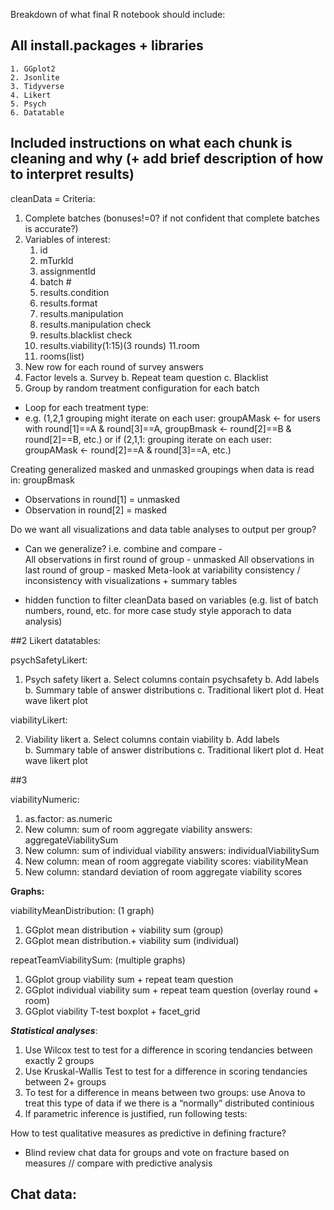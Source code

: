 Breakdown of what final R notebook should include: 

## All install.packages + libraries 
    1. GGplot2 
    2. Jsonlite 
    3. Tidyverse 
    4. Likert
    5. Psych 
    6. Datatable 


## Included instructions on what each chunk is cleaning and why (+ add brief description of how to interpret results)

cleanData = 
Criteria: 
1. Complete batches (bonuses!=0? if not confident that complete batches is accurate?)
2. Variables of interest: 
	1. id 
	2. mTurkId
	3. assignmentId
	4. batch # 
	5. results.condition 
	6. results.format 
	7. results.manipulation 
	8. results.manipulation check 
	9. results.blacklist check 
	10. results.viability(1:15)(3 rounds)
	11.room 
	12. rooms(list) 
4. New row for each round of survey answers 
5. Factor levels 
	a. Survey 
	b. Repeat team question 
	c. Blacklist 
6. Group by random treatment configuration for each batch 
- Loop for each treatment type: 
- e.g. (1,2,1 grouping might iterate on each user: groupAMask <- for users with round[1]==A & round[3]==A, groupBmask <- round[2]==B & round[2]==B, etc.) or if (2,1,1: grouping iterate on each user: groupAMask <- round[2]==A & round[3]==A, etc.)

Creating generalized masked and unmasked groupings when data is read in: 
groupBmask 
- Observations in round[1] = unmasked 
- Observation in round[2] = masked 

Do we want all visualizations and data table analyses to output per group? 

- Can we generalize? i.e. combine and compare -  
All observations in first round of group - unmasked 
All observations in last round of group - masked 
Meta-look at variability consistency / inconsistency with visualizations + summary tables 

+ hidden function to filter cleanData based on variables (e.g. list of batch numbers, round, etc. for more case study style apporach to data analysis) 

##2 Likert datatables: 

psychSafetyLikert: 

1. Psych safety likert 
	a. Select columns contain psychsafety 
	b. Add labels  
	b. Summary table of answer distributions 
	c. Traditional likert plot 
	d. Heat wave likert plot  

viabilityLikert: 

2. Viability likert 
	a. Select columns contain viability 
	b. Add labels  
	b. Summary table of answer distributions 
	c. Traditional likert plot 
	d. Heat wave likert plot  

##3 

viabilityNumeric: 

1. as.factor: as.numeric 
2. New column: sum of room aggregate viability answers: aggregateViabilitySum
3. New column: sum of individual viability answers: 
individualViabilitySum 
3. New column: mean of room aggregate viability scores: viabilityMean 
4. New column: standard deviation of room aggregate viability scores

**Graphs:** 

viabilityMeanDistribution: (1 graph)

1. GGplot mean distribution + viability sum (group)
2. GGplot mean distribution.+ viability sum (individual)

repeatTeamViabilitySum: (multiple graphs)

1. GGplot group viability sum + repeat team question  
2. GGplot individual viability sum + repeat team question (overlay round + room) 
3. GGplot viability T-test boxplot + facet_grid 


***Statistical analyses***: 

1. Use Wilcox test to test for a difference in scoring tendancies between exactly 2 groups 
2. Use Kruskal-Wallis Test to test for a difference in scoring tendancies between 2+ groups
3. To test for a difference in means between two groups: use Anova to treat this type of data if we there is a “normally” distributed continious
4. If parametric inference is justified, run following tests: 

How to test qualitative measures as predictive in defining fracture? 
 - Blind review chat data for groups and vote on fracture based on measures // compare with predictive analysis 

## Chat data: 







